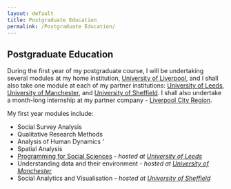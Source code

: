 ```yaml
---
layout: default
title: Postgraduate Education
permalink: /Postgraduate Education/
---
```


## Postgraduate Education 

During the first year of my postgraduate course, I will be undertaking several modules at my home institution, [University of Liverpool](https://www.liverpool.ac.uk/),
and I shall also take one module at each of my partner institutions: [University of Leeds](http://www.leeds.ac.uk/), [University of Manchester](https://www.manchester.ac.uk),
and [University of Sheffield](https://www.sheffield.ac.uk/). I shall also undertake a month-long internship at my partner company - [Liverpool City Region](https://www.liverpoolcityregion-ca.gov.uk/).

My first year modules include:

* Social Survey Analysis 
* Qualitative Research Methods 
* Analysis of Human Dynamics '
* Spatial Analysis 
* [Programming for Social Sciences]() - *hosted at [University of Leeds](http://www.leeds.ac.uk/)*
* Understanding data and their environment - *hosted at [University of Manchester](https://www.manchester.ac.uk)*
* Social Analytics and Visualisation - *hosted at [University of Sheffield](https://www.sheffield.ac.uk/)*
